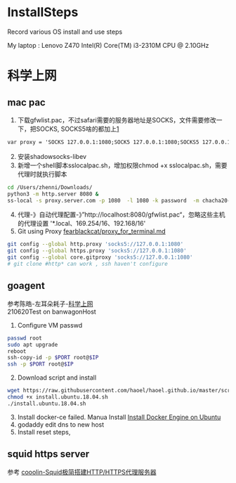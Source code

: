 # InstallSteps
Record various OS install and use steps

My laptop :
Lenovo Z470
Intel(R) Core(TM) i3-2310M CPU @ 2.10GHz


# 科学上网
## mac pac
1. 下载gfwlist.pac，不过safari需要的服务器地址是SOCKS，文件需要修改一下，把SOCKS, SOCKS5啥的都加上[1](https://photolens.tech/catalina-safari-proxy-automatic-configuration-pac-is-not-used/)
```txt
var proxy = 'SOCKS 127.0.0.1:1080;SOCK5 127.0.0.1:1080;SOCKS5 127.0.0.1:1080';
```
2. 安装shadowsocks-libev
3. 新增一个shell脚本sslocalpac.sh，增加权限chmod +x sslocalpac.sh，需要代理时就执行脚本
```bash
cd /Users/zhenni/Downloads/
python3 -m http.server 8080 & 
ss-local -s proxy.server.com -p 1080  -l 1080 -k password  -m chacha20-ietf-poly1305 &
```
4. 代理-》自动代理配置-》”http://localhost:8080/gfwlist.pac“，忽略这些主机的代理设置 '*.local、169.254/16、192.168/16'
5. Git using Proxy [fearblackcat/proxy_for_terminal.md](https://gist.github.com/fearblackcat/850c6e027d5a03017c44daaa6a7ffc30)
```bash
git config --global http.proxy 'socks5://127.0.0.1:1080'
git config --global https.proxy 'socks5://127.0.0.1:1080'
git config --global core.gitproxy 'socks5://127.0.0.1:1080'
# git clone #http* can work , ssh haven't configure
```


## goagent
参考陈皓-左耳朵耗子-[科学上网](https://github.com/haoel/haoel.github.io)  
210620Test on banwagonHost  
1. Configure VM passwd 
```bash
passwd root
sudo apt upgrade 
reboot
ssh-copy-id -p $PORT root@$IP
ssh -p $PORT root@$IP
```
2. Download script and install
```bash
wget https://raw.githubusercontent.com/haoel/haoel.github.io/master/scripts/install.ubuntu.18.04.sh
chmod +x install.ubuntu.18.04.sh
./install.ubuntu.18.04.sh
```
3. Install docker-ce failed. Manua Install
[Install Docker Engine on Ubuntu](https://docs.docker.com/engine/install/ubuntu/)
4. godaddy edit dns to new host
5. Install reset steps, 

## squid https server 
参考 [cooolin-Squid极简搭建HTTP/HTTPS代理服务器](http://cooolin.com/scinet/2020/06/21/squid-proxy-simple.html)

